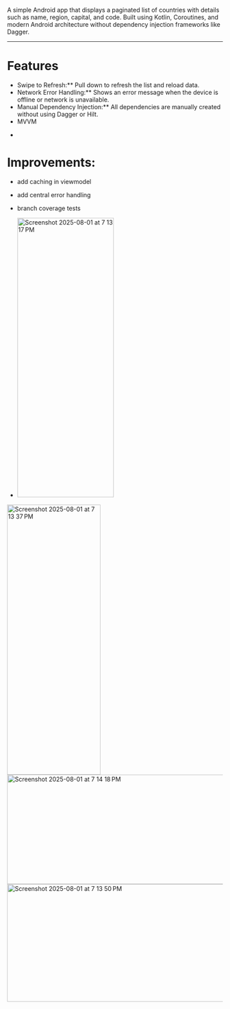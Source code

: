A simple Android app that displays a paginated list of countries with details such as name, region, capital, and code. Built using Kotlin, Coroutines, and modern Android architecture without dependency injection frameworks like Dagger.

---

# Features
* Swipe to Refresh:** Pull down to refresh the list and reload data.
* Network Error Handling:** Shows an error message when the device is offline or network is unavailable.
* Manual Dependency Injection:** All dependencies are manually created without using Dagger or Hilt.
* MVVM

-

# Improvements: 
* add caching in viewmodel
* add central error handling
* branch coverage tests

* <img width="225" height="651" alt="Screenshot 2025-08-01 at 7 13 17 PM" src="https://github.com/user-attachments/assets/8d5a766c-7261-41e2-8998-e74f9d948962" />
<img width="218" height="629" alt="Screenshot 2025-08-01 at 7 13 37 PM" src="https://github.com/user-attachments/assets/c443f803-e1bc-45c3-b4ab-6b15c3decd14" />
<img width="600" height="255" alt="Screenshot 2025-08-01 at 7 14 18 PM" src="https://github.com/user-attachments/assets/da84ec01-4109-448d-935b-d1ba7df484fc" />
<img width="633" height="274" alt="Screenshot 2025-08-01 at 7 13 50 PM" src="https://github.com/user-attachments/assets/98ebc106-e5f6-43e3-81bc-ede639820261" />
